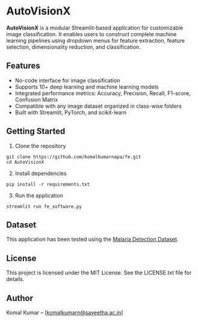 # AutoVisionX

**AutoVisionX** is a modular Streamlit-based application for customizable image classification. It enables users to construct complete machine learning pipelines using dropdown menus for feature extraction, feature selection, dimensionality reduction, and classification.

## Features

- No-code interface for image classification
- Supports 10+ deep learning and machine learning models
- Integrated performance metrics: Accuracy, Precision, Recall, F1-score, Confusion Matrix
- Compatible with any image dataset organized in class-wise folders
- Built with Streamlit, PyTorch, and scikit-learn

## Getting Started

1. Clone the repository  
```
git clone https://github.com/komalkumarnapa/fe.git
cd AutoVisionX
```

2. Install dependencies  
```
pip install -r requirements.txt
```

3. Run the application  
```
streamlit run fe_software.py
```

## Dataset

This application has been tested using the [Malaria Detection Dataset](https://www.kaggle.com/datasets/nipunarora8/malaria-detection-dataset).

## License

This project is licensed under the MIT License. See the LICENSE.txt file for details.

## Author

Komal Kumar – [komalkumarn@saveetha.ac.in]

